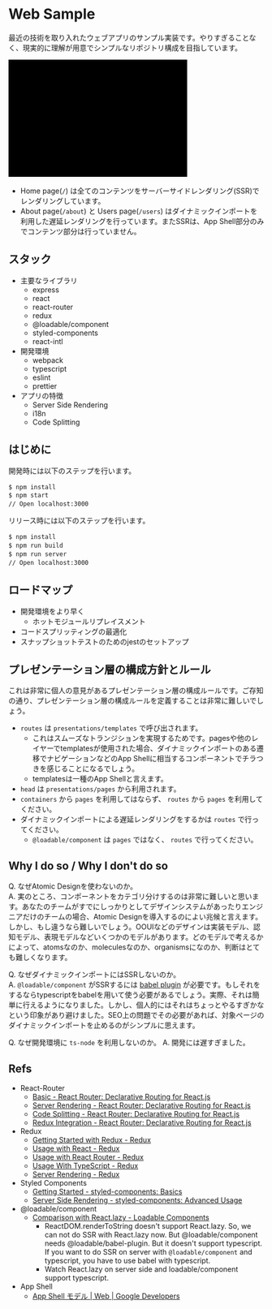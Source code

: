 # Web Sample

最近の技術を取り入れたウェブアプリのサンプル実装です。やりすぎることなく、現実的に理解が用意でシンプルなリポジトリ構成を目指しています。

![Screen Shot](./docs/screenshot.gif)

- Home page(`/`) は全てのコンテンツをサーバーサイドレンダリング(SSR)でレンダリングしています。
- About page(`/about`) と Users page(`/users`) はダイナミックインポートを利用した遅延レンダリングを行っています。またSSRは、App Shell部分のみでコンテンツ部分は行っていません。

## スタック

- 主要なライブラリ
  - express
  - react
  - react-router
  - redux
  - @loadable/component
  - styled-components
  - react-intl
- 開発環境
  - webpack
  - typescript
  - eslint
  - prettier
- アプリの特徴
  - Server Side Rendering
  - i18n
  - Code Splitting

## はじめに

開発時には以下のステップを行います。

```sh
$ npm install
$ npm start
// Open localhost:3000
```

リリース時には以下のステップを行います。

```sh
$ npm install
$ npm run build
$ npm run server
// Open localhost:3000
```

## ロードマップ

- 開発環境をより早く
  - ホットモジュールリプレイスメント
- コードスプリッティングの最適化
- スナップショットテストのためのjestのセットアップ

## プレゼンテーション層の構成方針とルール

これは非常に個人の意見があるプレゼンテーション層の構成ルールです。ご存知の通り、プレゼンテーション層の構成ルールを定義することは非常に難しいでしょう。

- `routes` は `presentations/templates` で呼び出されます。
  - これはスムーズなトランジションを実現するためです。pagesや他のレイヤーでtemplatesが使用された場合、ダイナミックインポートのある遷移でナビゲーションなどのApp Shellに相当するコンポーネントでチラつきを感じることになるでしょう。
  - templatesは一種のApp Shellと言えます。
- `head` は `presentations/pages` から利用されます。
- `containers` から `pages` を利用してはならず、 `routes` から `pages` を利用してください。
- ダイナミックインポートによる遅延レンダリングをするかは `routes` で行ってください。
  - `@loadable/component` は `pages` ではなく、 `routes` で行ってください。

## Why I do so / Why I don't do so

Q. なぜAtomic Designを使わないのか。  
A. 実のところ、コンポーネントをカテゴリ分けするのは非常に難しいと思います。あなたのチームがすでにしっかりとしてデザインシステムがあったりエンジニアだけのチームの場合、Atomic Designを導入するのによい兆候と言えます。しかし、もし違うなら難しいでしょう。OOUIなどのデザインは実装モデル、認知モデル、表現モデルなどいくつかのモデルがあります。どのモデルで考えるかによって、atomsなのか、moleculesなのか、organismsになのか、判断はとても難しくなります。  

Q. なぜダイナミックインポートにはSSRしないのか。  
A. `@loadable/component` がSSRするには [babel plugin](https://www.smooth-code.com/open-source/loadable-components/docs/server-side-rendering/) が必要です。もしそれをするならtypescriptをbabelを用いて使う必要があるでしょう。実際、それは簡単に行えるようになりました。しかし、個人的にはそれはちょっとやるすぎかなという印象があり避けました。SEO上の問題でその必要があれば、対象ページのダイナミックインポートを止めるのがシンプルに思えます。  

Q. なぜ開発環境に `ts-node` を利用しないのか。
A. 開発には遅すぎました。

## Refs

- React-Router
  - [Basic - React Router: Declarative Routing for React.js](https://reacttraining.com/react-router/web/example/basic)
  - [Server Rendering - React Router: Declarative Routing for React.js](https://reacttraining.com/react-router/web/guides/server-rendering)
  - [Code Splitting - React Router: Declarative Routing for React.js](https://reacttraining.com/react-router/web/guides/code-splitting)
  - [Redux Integration - React Router: Declarative Routing for React.js](https://reacttraining.com/react-router/web/guides/redux-integration)
- Redux
  - [Getting Started with Redux - Redux](https://redux.js.org/introduction/getting-started)
  - [Usage with React - Redux](https://redux.js.org/basics/usage-with-react)
  - [Usage with React Router - Redux](https://redux.js.org/advanced/usage-with-react-router)
  - [Usage With TypeScript - Redux](https://redux.js.org/recipes/usage-with-typescript)
  - [Server Rendering - Redux](https://redux.js.org/recipes/server-rendering)
- Styled Components
  - [Getting Started - styled-components: Basics](https://www.styled-components.com/docs/basics#getting-started)
  - [Server Side Rendering - styled-components: Advanced Usage](https://www.styled-components.com/docs/advanced#server-side-rendering)
- @loadable/component
  - [Comparison with React.lazy - Loadable Components](https://www.smooth-code.com/open-source/loadable-components/docs/loadable-vs-react-lazy/)
    - ReactDOM.renderToString doesn't support React.lazy. So, we can not do SSR with React.lazy now. But @loadable/component needs @loadable/babel-plugin. But it doesn't support typescript. If you want to do SSR on server with `@loadable/component` and typescript, you have to use babel with typescript.
    - Watch React.lazy on server side and loadable/component support typescript.
- App Shell
  - [App Shell モデル  |  Web  |  Google Developers](https://developers.google.com/web/fundamentals/architecture/app-shell?hl=ja)
